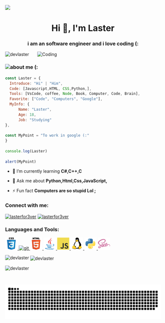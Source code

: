 <img src="https://user-images.githubusercontent.com/36126914/154766367-2c3d9c80-3cdc-4790-b15c-7eba5eee9fd2.gif"  height="500px"  ></img>

<h1 align="center">Hi 👋, I'm Laster</h1>


<h3 align="center">i am an software engineer and i love coding (:</h3>
<img align="right" alt="Coding" width="400" src="https://user-images.githubusercontent.com/74038190/238353480-219bcc70-f5dc-466b-9a60-29653d8e8433.gif">


<p align="left"> <img src="https://komarev.com/ghpvc/?username=devlaster&label=Profile%20views&color=0e75b6&style=flat" alt="devlaster" /> </p>


### <img src="https://media.giphy.com/media/VgCDAzcKvsR6OM0uWg/giphy.gif" width="50">about me (:

```javascript
const Laster = {
  Introduce: "Hi" | "Him",
  Code: [Javascript,HTML, CSS,Python,],
  Tools: [VsCode, coffee, Node, Book, Computer, Code, Brain],
  Favorite: ["Code", "Computers", "Google"],
  MyInfo: {
      Name: "Laster",
      Age: 18,
      Job: "Studying"
},

const MyPoint = "To work in google (:"
}

console.log(Laster)

alert(MyPoint)
```







- 🌱 I’m currently learning **C#,C++,C**

- 💬 Ask me about **Python,Html,Css,JavaScript,**

- ⚡ Fun fact **Computers are so stupid Lol ;**

<h3 align="left">Connect with me:</h3>
<p align="left">
<a href="https://twitter.com/lasterfor3ver" target="blank"><img align="center" src="https://raw.githubusercontent.com/rahuldkjain/github-profile-readme-generator/master/src/images/icons/Social/twitter.svg" alt="lasterfor3ver" height="30" width="40" /></a>
<a href="https://instagram.com/lasterfor3ver" target="blank"><img align="center" src="https://raw.githubusercontent.com/rahuldkjain/github-profile-readme-generator/master/src/images/icons/Social/instagram.svg" alt="lasterfor3ver" height="30" width="40" /></a>
</p>



<h3 align="left">Languages and Tools:</h3>
<p align="left"> <a href="https://www.w3schools.com/css/" target="_blank" rel="noreferrer"> <img src="https://raw.githubusercontent.com/devicons/devicon/master/icons/css3/css3-original-wordmark.svg" alt="css3" width="40" height="40"/> </a> <a href="https://git-scm.com/" target="_blank" rel="noreferrer"> <img src="https://www.vectorlogo.zone/logos/git-scm/git-scm-icon.svg" alt="git" width="40" height="40"/> </a> <a href="https://www.w3.org/html/" target="_blank" rel="noreferrer"> <img src="https://raw.githubusercontent.com/devicons/devicon/master/icons/html5/html5-original-wordmark.svg" alt="html5" width="40" height="40"/> </a> <a href="https://www.java.com" target="_blank" rel="noreferrer"> <img src="https://raw.githubusercontent.com/devicons/devicon/master/icons/java/java-original.svg" alt="java" width="40" height="40"/> </a> <a href="https://developer.mozilla.org/en-US/docs/Web/JavaScript" target="_blank" rel="noreferrer"> <img src="https://raw.githubusercontent.com/devicons/devicon/master/icons/javascript/javascript-original.svg" alt="javascript" width="40" height="40"/> </a> <a href="https://www.linux.org/" target="_blank" rel="noreferrer"> <img src="https://raw.githubusercontent.com/devicons/devicon/master/icons/linux/linux-original.svg" alt="linux" width="40" height="40"/> </a> <a href="https://www.python.org" target="_blank" rel="noreferrer"> <img src="https://raw.githubusercontent.com/devicons/devicon/master/icons/python/python-original.svg" alt="python" width="40" height="40"/> </a> <a href="https://sass-lang.com" target="_blank" rel="noreferrer"> <img src="https://raw.githubusercontent.com/devicons/devicon/master/icons/sass/sass-original.svg" alt="sass" width="40" height="40"/> </a> </p>



<p><img align="left" src="https://github-readme-stats.vercel.app/api/top-langs?username=devlaster&show_icons=true&locale=en&layout=compact" alt="devlaster" /></p>

<p>&nbsp;<img align="center" src="https://github-readme-stats.vercel.app/api?username=devlaster&show_icons=true&locale=en" alt="devlaster" /></p>

<p><img align="center" src="https://github-readme-streak-stats.herokuapp.com/?user=devlaster&" alt="devlaster" /></p>

<br>

<img src="https://raw.githubusercontent.com/platane/snk/output/github-contribution-grid-snake.svg"><img>
